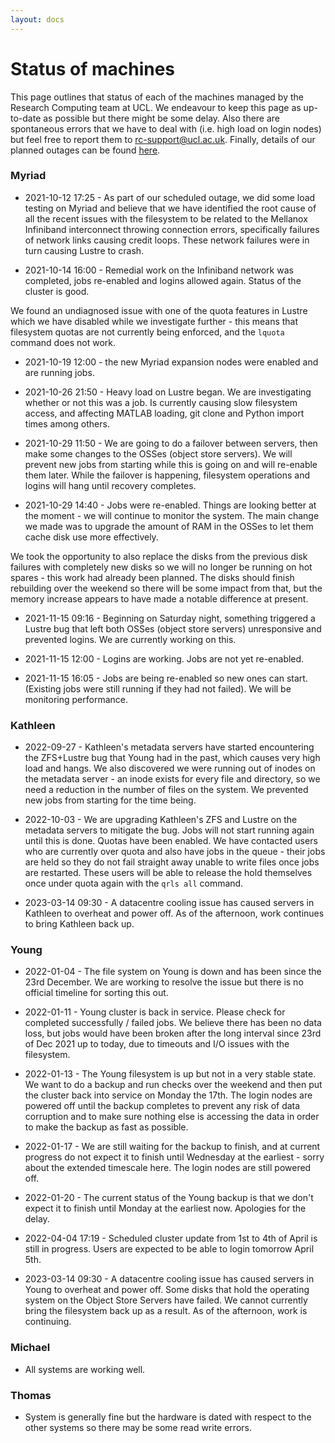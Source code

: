 ```yaml
---
layout: docs
---
```


# Status of machines

This page outlines that status of each of the machines managed by the Research Computing team at UCL. We endeavour to keep this page as up-to-date as possible but there might be some delay. Also there are spontaneous errors that we have to deal with (i.e. high load on login nodes) but feel free to report them to rc-support@ucl.ac.uk. Finally, details of our planned outages can be found [here](https://www.rc.ucl.ac.uk/docs/Planned_Outages/).  

### Myriad

- 2021-10-12 17:25 - As part of our scheduled outage, we did some load testing on Myriad and believe that we have identified the root cause of all the recent issues with the filesystem to be related to the Mellanox Infiniband interconnect throwing connection errors, specifically failures of network links causing credit loops. These network failures were in turn causing Lustre to crash. 

- 2021-10-14 16:00 - Remedial work on the Infiniband network was completed, jobs re-enabled and logins allowed again. Status of the cluster is good.

We found an undiagnosed issue with one of the quota features in Lustre which we have disabled while we investigate further - this means that filesystem quotas are not currently being enforced, and the `lquota` command does not work.

- 2021-10-19 12:00 - the new Myriad expansion nodes were enabled and are running jobs.

- 2021-10-26 21:50 - Heavy load on Lustre began. We are investigating whether or not this was a job. Is currently causing slow filesystem access, and affecting MATLAB loading, git clone and Python import times among others.

- 2021-10-29 11:50 - We are going to do a failover between servers, then make some changes to the OSSes (object store servers). We will prevent new jobs from starting while this is going on and will re-enable them later. While the failover is happening, filesystem operations and logins will hang until recovery completes.

- 2021-10-29 14:40 - Jobs were re-enabled. Things are looking better at the moment - we will continue to monitor the system. The main change we made was to upgrade the amount of RAM in the OSSes to let them cache disk use more effectively. 

We took the opportunity to also replace the disks from the previous disk failures with completely new disks so we will no longer be running on hot spares - this work had already been planned. The disks should finish rebuilding over the weekend so there will be some impact from that, but the memory increase appears to have made a notable difference at present. 

- 2021-11-15 09:16 - Beginning on Saturday night, something triggered a Lustre bug that left both OSSes (object store servers) unresponsive and prevented logins. We are currently working on this.

- 2021-11-15 12:00 - Logins are working. Jobs are not yet re-enabled. 

- 2021-11-15 16:05 - Jobs are being re-enabled so new ones can start. (Existing jobs were still 
 running if they had not failed). We will be monitoring performance.

### Kathleen

- 2022-09-27 - Kathleen's metadata servers have started encountering the ZFS+Lustre bug that Young 
 had in the past, which causes very high load and hangs. We also discovered we were running out of
 inodes on the metadata server - an inode exists for every file and directory, so we need a 
 reduction in the number of files on the system. We prevented new jobs from starting for the time 
 being.

- 2022-10-03 - We are upgrading Kathleen's ZFS and Lustre on the metadata servers to mitigate the
 bug. Jobs will not start running again until this is done. Quotas have been enabled. We have 
 contacted users who are currently over quota and also have jobs in the queue - their jobs are held 
 so they do not fail straight away unable to write files once jobs are restarted. These users will 
 be able to release the hold themselves once under quota again with the `qrls all` command.

- 2023-03-14 09:30 - A datacentre cooling issue has caused servers in Kathleen to overheat and power off.
 As of the afternoon, work continues to bring Kathleen back up.

### Young

- 2022-01-04 - The file system on Young is down and has been since the 23rd December. We are working to resolve the issue but there is no official timeline for sorting this out.

- 2022-01-11 - Young cluster is back in service. Please check for completed successfully / failed jobs. We believe there has been no data loss, but jobs would have been broken after the long interval since 23rd of Dec 2021 up to today, due to timeouts and I/O issues with the filesystem.

- 2022-01-13 - The Young filesystem is up but not in a very stable state. We want to do a backup and run checks over the weekend and then put the cluster back into service on Monday the 17th. The login nodes are powered off until the backup completes to prevent any risk of data corruption and to make sure nothing else is accessing the data in order to make the backup as fast as possible.

- 2022-01-17 - We are still waiting for the backup to finish, and at current progress do not expect it to finish until Wednesday at the earliest - sorry about the extended timescale here. The login nodes are still powered off.

- 2022-01-20 - The current status of the Young backup is that we don't expect it to finish until Monday at the earliest now. Apologies for the delay.

- 2022-04-04 17:19 - Scheduled cluster update from 1st to 4th of April is still in progress. Users are expected to be able to login tomorrow April 5th.

- 2023-03-14 09:30 - A datacentre cooling issue has caused servers in Young to overheat and power off. 
 Some disks that hold the operating system on the Object Store Servers have failed. We cannot currently 
 bring the filesystem back up as a result. As of the afternoon, work is continuing.


### Michael

- All systems are working well.

### Thomas

- System is generally fine but the hardware is dated with respect to the other systems so there may be some read write errors.



